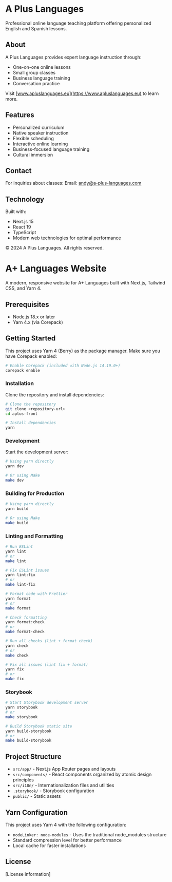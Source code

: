 # A Plus Languages

Professional online language teaching platform offering personalized English and Spanish lessons.

## About

A Plus Languages provides expert language instruction through:

- One-on-one online lessons
- Small group classes
- Business language training
- Conversation practice

Visit [www.apluslanguages.eu](https://www.apluslanguages.eu) to learn more.

## Features

- Personalized curriculum
- Native speaker instruction
- Flexible scheduling
- Interactive online learning
- Business-focused language training
- Cultural immersion

## Contact

For inquiries about classes:
Email: andy@a-plus-languages.com

## Technology

Built with:

- Next.js 15
- React 19
- TypeScript
- Modern web technologies for optimal performance

© 2024 A Plus Languages. All rights reserved.

# A+ Languages Website

A modern, responsive website for A+ Languages built with Next.js, Tailwind CSS, and Yarn 4.

## Prerequisites

- Node.js 18.x or later
- Yarn 4.x (via Corepack)

## Getting Started

This project uses Yarn 4 (Berry) as the package manager. Make sure you have Corepack enabled:

```bash
# Enable Corepack (included with Node.js 14.19.0+)
corepack enable
```

### Installation

Clone the repository and install dependencies:

```bash
# Clone the repository
git clone <repository-url>
cd aplus-front

# Install dependencies
yarn
```

### Development

Start the development server:

```bash
# Using yarn directly
yarn dev

# Or using Make
make dev
```

### Building for Production

```bash
# Using yarn directly
yarn build

# Or using Make
make build
```

### Linting and Formatting

```bash
# Run ESLint
yarn lint
# or
make lint

# Fix ESLint issues
yarn lint:fix
# or
make lint-fix

# Format code with Prettier
yarn format
# or
make format

# Check formatting
yarn format:check
# or
make format-check

# Run all checks (lint + format check)
yarn check
# or
make check

# Fix all issues (lint fix + format)
yarn fix
# or
make fix
```

### Storybook

```bash
# Start Storybook development server
yarn storybook
# or
make storybook

# Build Storybook static site
yarn build-storybook
# or
make build-storybook
```

## Project Structure

- `src/app/` - Next.js App Router pages and layouts
- `src/components/` - React components organized by atomic design principles
- `src/i18n/` - Internationalization files and utilities
- `.storybook/` - Storybook configuration
- `public/` - Static assets

## Yarn Configuration

This project uses Yarn 4 with the following configuration:

- `nodeLinker: node-modules` - Uses the traditional node_modules structure
- Standard compression level for better performance
- Local cache for faster installations

## License

[License information]
